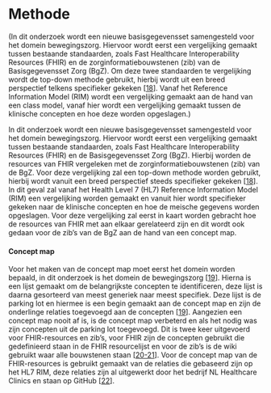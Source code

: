 # Methode

(In dit onderzoek wordt een nieuwe basisgegevensset samengesteld voor het domein bewegingszorg. Hiervoor wordt eerst een vergelijking gemaakt tussen bestaande standaarden, zoals Fast Healthcare Interoperability Resources (FHIR) en de zorginformatiebouwstenen (zib) van de Basisgegevensset Zorg (BgZ). Om deze twee standaarden te vergelijking wordt de top-down methode gebruikt, hierbij wordt uit een breed perspectief telkens specifieker gekeken \[[18](/referenties.md)\]. Vanaf het Reference Information Model (RIM) wordt een vergelijking gemaakt aan de hand van een class model, vanaf hier wordt een vergelijking gemaakt tussen de klinische concepten en hoe deze worden opgeslagen.)

In dit onderzoek wordt een nieuwe basisgegevensset samengesteld voor het domein bewegingszorg. Hiervoor wordt eerst een vergelijking gemaakt tussen bestaande standaarden, zoals Fast Healthcare Interoperability Resources (FHIR) en de Basisgegevensset Zorg (BgZ). Hierbij worden de resources van FHIR vergeleken met de zorginformatiebouwstenen (zib) van de BgZ. Voor deze vergelijking zal een top-down methode worden gebruikt, hierbij wordt vanuit een breed perspectief steeds specifieker gekeken \[[18](/referenties.md)\]. In dit geval zal vanaf het Health Level 7 (HL7) Reference Information Model (RIM) een vergelijking worden gemaakt en vanuit hier wordt specifieker gekeken naar de klinische concepten en hoe de meische gegevens worden opgeslagen. Voor deze vergelijking zal eerst in kaart worden gebracht hoe de resources van FHIR met aan elkaar gerelateerd zijn en dit wordt ook gedaan voor de zib’s van de BgZ aan de hand van een concept map.

#### Concept map
Voor het maken van de concept map moet eerst het domein worden bepaald, in dit onderzoek is het domein de bewegingszorg \[[19](/referenties.md)\]. Hierna is een lijst gemaakt om de belangrijkste concepten te identificeren, deze lijst is daarna gesorteerd van meest generiek naar meest specifiek. Deze lijst is de parking lot en hiermee is een begin gemaakt aan de concept map en zijn de onderlinge relaties toegevoegd aan de concepten \[[19](/referenties.md)\]. Aangezien een concept map nooit af is, is de concept map verbeterd en als het nodig was zijn concepten uit de parking lot toegevoegd.Dit is twee keer uitgevoerd voor FHIR-resources en zib’s, voor FHIR zijn de concepten gebruikt die gedefinieerd staan in de FHIR resourcelijst en voor de zib’s is de wiki gebruikt waar alle bouwstenen staan \[[20-21](/referenties.md)\]. Voor de concept map van de FHIR-resources is gebruikt gemaakt van de relaties die gebaseerd zijn op het HL7 RIM, deze relaties zijn al uitgewerkt door het bedrijf NL Healthcare Clinics en staan op GitHub \[[22](/referenties.md)\].